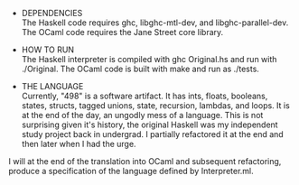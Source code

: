 * DEPENDENCIES  
The Haskell code requires ghc, libghc-mtl-dev, and libghc-parallel-dev.
  The OCaml code requires the Jane Street core library. 

* HOW TO RUN  
The Haskell interpreter is compiled with ghc Original.hs and run with ./Original.
The OCaml code is built with make and run as ./tests.

* THE LANGUAGE  
Currently, "498" is a software artifact. It has ints, floats, booleans, states,
 structs, tagged unions, state, recursion, lambdas, and loops. It is at the end
 of the day, an ungodly mess of a language. This is not surprising given
it's history, the original Haskell was my independent study project back in 
undergrad. I partially refactored it at the end and then later when I had the urge.  

I will at the end of the translation into OCaml and subsequent refactoring, produce
a specification of the language defined by Interpreter.ml.
